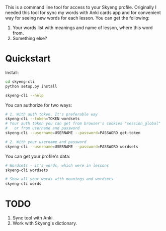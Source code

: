 This is a command line tool for access to your Skyeng profile.
Originally I needed this tool for sync my words with Anki cards app 
and for convenient way for seeing new words for each lesson.
You can get the following:
1. Your words list with meanings and name of lesson, where this word from.
2. Something else?

# Quickstart

Install:
```sh
cd skyeng-cli
python setup.py install

skyeng-cli --help
```

You can authorize for two ways:
```sh
# 1. With auth token. It's preferable way
skyeng-cli --token=TOKEN wordsets
# Your auth token you can get from browser's cookies "session_global"
#   or from username and password
skyeng-cli --username=USERNAME --password=PASSWORD get-token

# 2. With your username and password
skyeng-cli --username=USERNAME --password=PASSWORD wordsets
```

You can get your profile's data:
```sh
# Wordsets - it's words, which were in lessons
skyeng-cli wordsets

# Show all your words with meanings and wordsets
skyeng-cli words
```

# TODO

1. Sync tool with Anki.
2. Work with Skyeng's dictionary.

